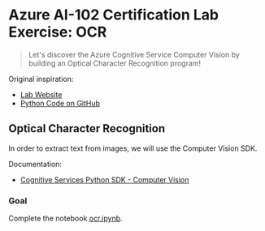 # Azure AI-102 Certification Lab Exercise: OCR

> Let's discover the Azure Cognitive Service Computer Vision by building an Optical Character Recognition program!

Original inspiration:

- [Lab Website](https://microsoftlearning.github.io/AI-102-AIEngineer/Instructions/05-analyze-text.html)
- [Python Code on GitHub](https://github.com/MicrosoftLearning/AI-102-AIEngineer/tree/master/05-analyze-text/Python)

## Optical Character Recognition

In order to extract text from images, we will use the Computer Vision SDK.

Documentation:

- [Cognitive Services Python SDK - Computer Vision](https://docs.microsoft.com/en-us/python/api/azure-cognitiveservices-vision-computervision/azure.cognitiveservices.vision.computervision?view=azure-python)

### Goal

Complete the notebook [ocr.ipynb](ocr.ipynb).
